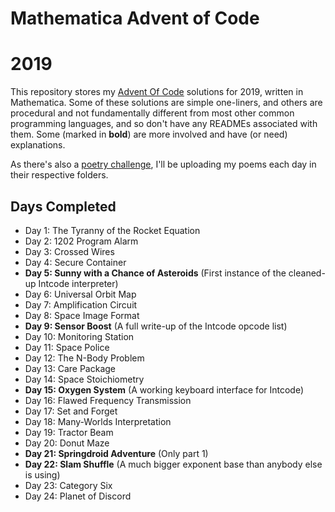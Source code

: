 # Mathematica Advent of Code
# 2019

This repository stores my [Advent Of Code](http:http://adventofcode.com/2019/) solutions for 2019, written in Mathematica.  Some of these solutions are simple one-liners, and others are procedural and not fundamentally different from most other common programming languages, and so don't have any READMEs associated with them.  Some (marked in **bold**) are more involved and have (or need) explanations.

As there's also a [poetry challenge](https://old.reddit.com/r/adventofcode/wiki/poems4progs), I'll be uploading my poems each day in their respective folders.

## Days Completed

* Day 1: The Tyranny of the Rocket Equation
* Day 2: 1202 Program Alarm
* Day 3: Crossed Wires
* Day 4: Secure Container
* **Day 5: Sunny with a Chance of Asteroids** (First instance of the cleaned-up Intcode interpreter)
* Day 6: Universal Orbit Map
* Day 7: Amplification Circuit
* Day 8: Space Image Format
* **Day 9: Sensor Boost** (A full write-up of the Intcode opcode list)
* Day 10: Monitoring Station
* Day 11: Space Police
* Day 12: The N-Body Problem
* Day 13: Care Package
* Day 14: Space Stoichiometry
* **Day 15: Oxygen System** (A working keyboard interface for Intcode)
* Day 16: Flawed Frequency Transmission
* Day 17: Set and Forget
* Day 18: Many-Worlds Interpretation
* Day 19: Tractor Beam
* Day 20: Donut Maze
* **Day 21: Springdroid Adventure** (Only part 1) 
* **Day 22: Slam Shuffle** (A much bigger exponent base than anybody else is using)
* Day 23: Category Six
* Day 24: Planet of Discord
